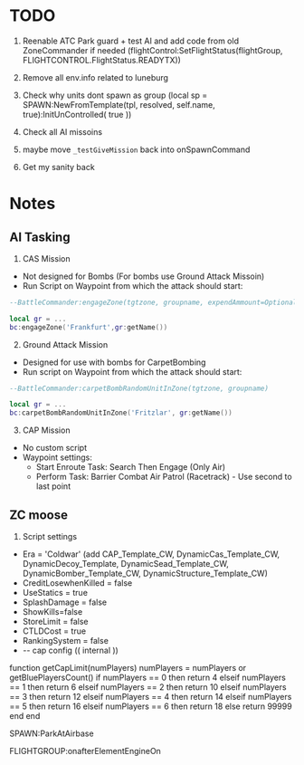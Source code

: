 # TODO

1. Reenable ATC Park guard + test AI and add code from old ZoneCommander if needed (flightControl:SetFlightStatus(flightGroup, FLIGHTCONTROL.FlightStatus.READYTX))
2. Remove all env.info related to luneburg 

3. Check why units dont spawn as group (local sp = SPAWN:NewFromTemplate(tpl, resolved, self.name, true):InitUnControlled( true ))
4. Check all AI missoins 
5. maybe move `_testGiveMission` back into onSpawnCommand


99. Get my sanity back


# Notes

## AI Tasking

1. CAS Mission
- Not designed for Bombs (For bombs use Ground Attack Missoin)
- Run Script on Waypoint from which the attack should start:
``` lua
--BattleCommander:engageZone(tgtzone, groupname, expendAmmount=Optional, weapon=Optional)

local gr = ...
bc:engageZone('Frankfurt',gr:getName())
```

2. Ground Attack Mission
- Designed for use with bombs for CarpetBombing
- Run script on Waypoint from which the attack should start:
```lua
--BattleCommander:carpetBombRandomUnitInZone(tgtzone, groupname)

local gr = ...
bc:carpetBombRandomUnitInZone('Fritzlar', gr:getName())
```

3. CAP Mission
- No custom script
- Waypoint settings:
    - Start Enroute Task: Search Then Engage (Only Air)
    - Perform Task: Barrier Combat Air Patrol (Racetrack) - Use second to last point



## ZC moose
1. Script settings
- Era = 'Coldwar' (add CAP_Template_CW, DynamicCas_Template_CW, DynamicDecoy_Template, DynamicSead_Template_CW, DynamicBomber_Template_CW, DynamicStructure_Template_CW)
- CreditLosewhenKilled = false
- UseStatics = true
- SplashDamage = false
- ShowKills=false
- StoreLimit = false
- CTLDCost = true
- RankingSystem = false
- -- cap config (( internal ))

function getCapLimit(numPlayers)
    numPlayers = numPlayers or getBluePlayersCount()
    if numPlayers == 0 then
        return 4
    elseif numPlayers == 1 then
        return 6
    elseif numPlayers == 2 then
        return 10
    elseif numPlayers == 3 then
        return 12
    elseif numPlayers == 4 then
        return 14
    elseif numPlayers == 5 then
        return 16
    elseif numPlayers == 6 then
        return 18
    else
        return 99999
    end
end




SPAWN:ParkAtAirbase


FLIGHTGROUP:onafterElementEngineOn













